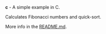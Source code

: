 **c** - A simple example in C.

Calculates Fibonacci numbers and quick-sort.

More info in the [README.md](/README.md).
